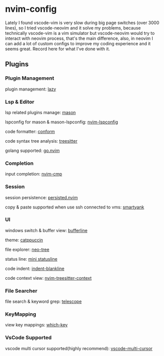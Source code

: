 # nvim-config

Lately I found vscode-vim is very slow during big page switches (over 3000 lines), so I tried vscode-neovim and it solve my problems, because technically vscode-vim is a vim simulator but vscode-neovim would try to interact with neovim process, that's the main difference, also, in neovim I can add a lot of custom configs to improve my coding experience and it seems great. Record here for what I've done with it.

## Plugins

### Plugin Management

plugin management: [lazy](https://github.com/folke/lazy.nvim)

### Lsp & Editor

lsp related plugins manage: [mason](https://github.com/williamboman/mason.nvim)

lspconfig for mason & mason-lspconfig: [nvim-lspconfig](https://github.com/neovim/nvim-lspconfig)

code formatter: [conform](https://github.com/stevearc/conform.nvim)

code syntax tree analysis: [treesitter](https://github.com/nvim-treesitter/nvim-treesitter)

golang supported: [go.nvim](https://github.com/ray-x/go.nvim)

### Completion

input completion: [nvim-cmp](http://github.com/hrsh7th/nvim-cmp)

### Session

session persistence: [persisted.nvim](https://github.com/olimorris/persisted.nvim)

copy & paste supported when use ssh connected to vms: [smartyank](https://github.com/ibhagwan/smartyank.nvim)

### UI

windows switch & buffer view: [bufferline](https://github.com/akinsho/bufferline.nvim)

theme: [catppuccin](https://github.com/catppuccin/nvim)

file explorer: [neo-tree](https://github.com/nvim-neo-tree/neo-tree.nvim)

status line: [mini statusline](https://github.com/echasnovski/mini.statusline)

code indent: [indent-blankline](https://github.com/lukas-reineke/indent-blankline.nvim)

code context view: [nvim-treesitter-context](https://github.com/nvim-treesitter/nvim-treesitter-context)

### File Searcher

file search & keyword grep: [telescope](https://github.com/nvim-telescope/telescope.nvim)

### KeyMapping

view key mappings: [which-key](https://github.com/folke/which-key.nvim)

### VsCode Supported

vscode multi cursor supported(highly recommend): [vscode-multi-cursor](https://github.com/vscode-neovim/vscode-multi-cursor.nvim)

